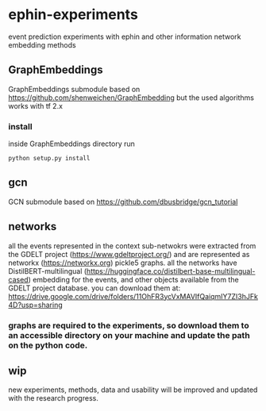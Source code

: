 # ephin-experiments
event prediction experiments with ephin and other information network embedding methods

## GraphEmbeddings
GraphEmbeddings submodule based on https://github.com/shenweichen/GraphEmbedding but the used algorithms works with tf 2.x
### install
inside GraphEmbeddings directory run
```
python setup.py install
```

## gcn
GCN submodule based on https://github.com/dbusbridge/gcn_tutorial

## networks
all the events represented in the context sub-netwokrs were extracted from the GDELT project (https://www.gdeltproject.org/) and are represented as networkx (https://networkx.org) pickle5 graphs. all the networks have DistilBERT-multilingual (https://huggingface.co/distilbert-base-multilingual-cased) embedding for the events, and other objects available from the GDELT project database. you can download them at:
https://drive.google.com/drive/folders/11OhFR3ycVxMAVIfQaiqmIY7ZI3hJFk4D?usp=sharing

### graphs are required to the experiments, so download them to an accessible directory on your machine and update the path on the python code. 

## wip
new experiments, methods, data and usability will be improved and updated with the research progress.
